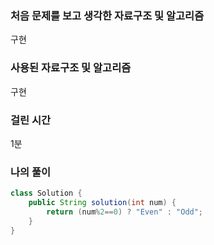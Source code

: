 ### 처음 문제를 보고 생각한 자료구조 및 알고리즘

구현

### 사용된 자료구조 및 알고리즘

구현

### 걸린 시간

1분

### 나의 풀이

```java
class Solution {
    public String solution(int num) {
        return (num%2==0) ? "Even" : "Odd";
    }
}
```
